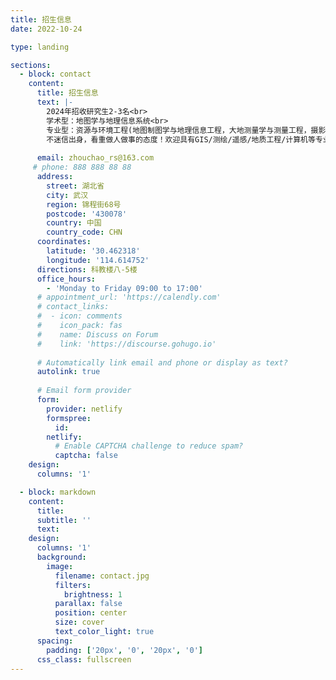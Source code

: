```yaml
---
title: 招生信息
date: 2022-10-24

type: landing

sections:
  - block: contact
    content:
      title: 招生信息
      text: |-
        2024年招收研究生2-3名<br>
        学术型：地图学与地理信息系统<br>
        专业型：资源与环境工程(地图制图学与地理信息工程，大地测量学与测量工程，摄影测量与遥感)<br>
        不迷信出身，看重做人做事的态度！欢迎具有GIS/测绘/遥感/地质工程/计算机等专业背景的学生报考！
        
      email: zhouchao_rs@163.com
     # phone: 888 888 88 88
      address:
        street: 湖北省
        city: 武汉
        region: 锦程街68号
        postcode: '430078'
        country: 中国
        country_code: CHN
      coordinates:
        latitude: '30.462318'
        longitude: '114.614752'
      directions: 科教楼八-5楼
      office_hours:
        - 'Monday to Friday 09:00 to 17:00'
      # appointment_url: 'https://calendly.com'
      # contact_links:
      #  - icon: comments
      #    icon_pack: fas
      #    name: Discuss on Forum
      #    link: 'https://discourse.gohugo.io'
    
      # Automatically link email and phone or display as text?
      autolink: true
    
      # Email form provider
      form:
        provider: netlify
        formspree:
          id:
        netlify:
          # Enable CAPTCHA challenge to reduce spam?
          captcha: false
    design:
      columns: '1'

  - block: markdown
    content:
      title:
      subtitle: ''
      text:
    design:
      columns: '1'
      background:
        image: 
          filename: contact.jpg
          filters:
            brightness: 1
          parallax: false
          position: center
          size: cover
          text_color_light: true
      spacing:
        padding: ['20px', '0', '20px', '0']
      css_class: fullscreen
---
```

